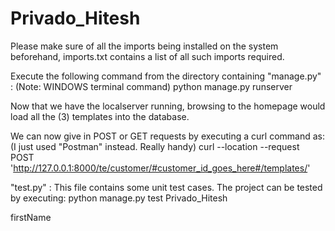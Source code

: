# Privado_Hitesh

Please make sure of all the imports being installed on the system beforehand, imports.txt contains a list of all such imports required.

Execute the following command from the directory containing "manage.py" :  (Note: WINDOWS terminal command)
                                                                           python manage.py runserver
                                                                          
Now that we have the localserver running, browsing to the homepage would load all the (3) templates into the database.

We can now give in POST or GET requests by executing a curl command as:  (I just used "Postman" instead. Really handy)
                                                                         curl --location --request POST 'http://127.0.0.1:8000/te/customer/#customer_id_goes_here#/templates/'

"test.py" :
This file contains some unit test cases.
The project can be tested by executing:
                                        python manage.py test Privado_Hitesh

firstName
